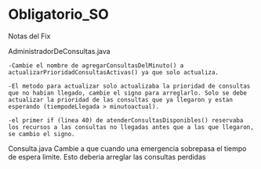 # Obligatorio_SO
Notas del Fix

AdministradorDeConsultas.java

    -Cambie el nombre de agregarConsultasDelMinuto() a actualizarPrioridadConsultasActivas() ya que solo actualiza.
    
    -El metodo para actualizar solo actualizaba la prioridad de consultas que no habian llegado, cambie el signo para arreglarlo. Solo se debe actualizar la prioridad de las consultas que ya llegaron y estan esperando (tiempodeLlegada > minutoactual).
    
    -el primer if (linea 40) de atenderConsultasDisponibles() reservaba los recursos a las consultas no llegadas antes que a las que llegaron, se cambio el signo.
    

Consulta.java
    Cambie a que cuando una emergencia sobrepasa el tiempo de espera limite. Esto deberia arreglar las consultas perdidas
